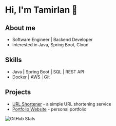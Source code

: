 # Hi, I'm Tamirlan 👋

## About me
- Software Engineer | Backend Developer
- Interested in Java, Spring Boot, Cloud

## Skills
- Java | Spring Boot | SQL | REST API
- Docker | AWS | Git

## Projects
- [URL Shortener](link-to-repo) - a simple URL shortening service
- [Portfolio Website](link-to-repo) - personal portfolio

![GitHub Stats](https://github-readme-stats.vercel.app/api?username=username&show_icons=true)
